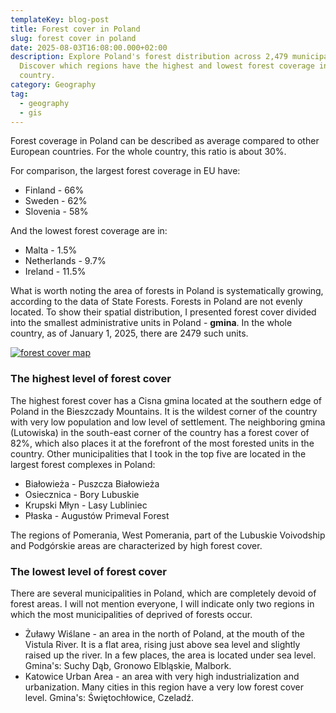 ```yaml
---
templateKey: blog-post
title: Forest cover in Poland
slug: forest cover in poland
date: 2025-08-03T16:08:00.000+02:00
description: Explore Poland's forest distribution across 2,479 municipalities.
  Discover which regions have the highest and lowest forest coverage in the
  country.
category: Geography
tag:
  - geography
  - gis
---
```

Forest coverage in Poland can be described as average compared to other European countries. For the whole country, this ratio is about 30%.

For comparison, the largest forest coverage in EU have:
- Finland - 66%
- Sweden - 62%
- Slovenia - 58%

And the lowest forest coverage are in:
- Malta - 1.5%
- Netherlands - 9.7%
- Ireland - 11.5%

What is worth noting the area of forests in Poland is systematically growing, according to the data of State Forests.
Forests in Poland are not evenly located. To show their spatial distribution, I presented forest cover divided into the smallest administrative units in Poland - **gmina**. In the whole country, as of January 1, 2025, there are 2479 such units.

[![forest cover map](/assets/forest_cover.png)](/assets/forest_cover.png)

### The highest level of forest cover

The highest forest cover has a Cisna gmina located at the southern edge of Poland in the Bieszczady Mountains. It is the wildest corner of the country with very low population and low level of settlement. The neighboring gmina (Lutowiska) in the south-east corner of the country has a forest cover of 82%, which also places it at the forefront of the most forested units in the country. Other municipalities that I took in the top five are located in the largest forest complexes in Poland:
- Białowieża - Puszcza Białowieża
- Osiecznica - Bory Lubuskie
- Krupski Młyn - Lasy Lubliniec
- Płaska - Augustów Primeval Forest

The regions of Pomerania, West Pomerania, part of the Lubuskie Voivodship and Podgórskie areas are characterized by high forest cover.

### The lowest level of forest cover

There are several municipalities in Poland, which are completely devoid of forest areas. I will not mention everyone, I will indicate only two regions in which the most municipalities of deprived of forests occur.

- Żuławy Wiślane - an area in the north of Poland, at the mouth of the Vistula River. It is a flat area, rising just above sea level and slightly raised up the river. In a few places, the area is located under sea level. 
Gmina's: Suchy Dąb, Gronowo Elbląskie, Malbork.
- Katowice Urban Area - an area with very high industrialization and urbanization. Many cities in this region have a very low forest cover level. 
Gmina's: Świętochłowice, Czeladź.
